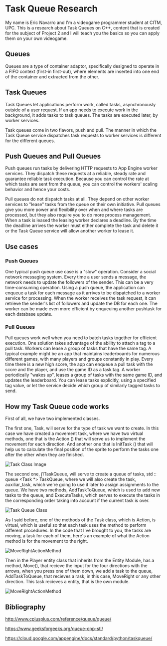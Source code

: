 # Task Queue Research

My name is Eric Navarro and I'm a videogame programmer student at CITM, UPC. This is a research about Task Queues on C++, content that is created for the subject of Project 2 and I will teach you the basics so you can apply them on your own videogame.

## Queues
Queues are a type of container adaptor, specifically designed to operate in a FIFO context (first-in first-out), where elements are inserted into one end of the container and extracted from the other.

## Task Queues
Task Queues let applications perform work, called tasks, asynchronously outside of a user request. If an app needs to execute work in the background, it adds tasks to task queues. The tasks are executed later, by worker services.

Task queues come in two flavors, push and pull. The manner in which the Task Queue service dispatches task requests to worker services is different for the different queues.

## Push Queues and Pull Queues

Push queues run tasks by delivering HTTP requests to App Engine worker services. They dispatch these requests at a reliable, steady rate and guarantee reliable task execution. Because you can control the rate at which tasks are sent from the queue, you can control the workers' scaling behavior and hence your costs.

Pull queues do not dispatch tasks at all. They depend on other worker services to "lease" tasks from the queue on their own initiative. Pull queues give you more power and flexibility over when and where tasks are processed, but they also require you to do more process management. When a task is leased the leasing worker declares a deadline. By the time the deadline arrives the worker must either complete the task and delete it or the Task Queue service will allow another worker to lease it.

## Use cases

### Push Queues

One typical push queue use case is a "slow" operation. Consider a social network messaging system. Every time a user sends a message, the network needs to update the followers of the sender. This can be a very time-consuming operation. Using a push queue, the application can enqueue a task for each message as it arrives to be dispatched to a worker service for processing. When the worker receives the task request, it can retrieve the sender's list of followers and update the DB for each one. The worker can be made even more efficient by enqueuing another pushtask for each database update.

### Pull Queues

Pull queues work well when you need to batch tasks together for efficient execution. One solution takes advantage of the ability to attach a tag to a pull task. Workers can lease a group of tasks that have the same tag. A typical example might be an app that maintains leaderboards for numerous different games, with many players and groups constantly in play. Every time there is a new high score, the app can enqueue a pull task with the score and the player, and use the game ID as a task tag. A worker periodically "wakes up", leases a group of tasks with the same game ID, and updates the leaderboard. You can lease tasks explicitly, using a specified tag value, or let the service decide which group of similarly tagged tasks to send.


## How my Task Queue code works

First of all, we have two implemented classes.

The first one, Task, will serve for the type of task we want to create. In this case we have created a movement task, where we have two virtual methods, one that is the Action () that will serve us to implement the movement for each direction. And another one that is InitTask () that will help us to calculate the final position of the sprite to perform the tasks one after the other when they are finished.

![Task Class Image](https://github.com/lakaens/Task_Queue_Research/blob/master/docs/TaskClass.PNG?raw=true)


The second one, j1TaskQueue, will serve to create a queue of tasks, std :: queue <Task *> TaskQueue, where we will also create the task, auxiliar_task, which we're going to use it later to assign assignments to the queue.
We have two methods, AddTaskToQueue, which is used to add new tasks to the queue, and ExecuteTasks, which serves to execute the tasks in the corresponding order taking into account if the current task is over.

![Task Queue Class](https://github.com/lakaens/Task_Queue_Research/blob/master/docs/TaskQueueClass.PNG?raw=true)


As I said before, one of the methods of the Task class, which is Action, is virtual, which is useful so that each task uses the method to perform different procedures. In the code that I've brought to you, the tasks are moving, a task for each of them, here's an example of what the Action method is for the movement to the right. 

![MoveRightActionMethod](https://github.com/lakaens/Task_Queue_Research/blob/master/docs/MoveRightMethod.PNG?raw=true)

Then in the Player entity class that inherits from the Entity Module, has a method, Move(), that recieve the input for the four directions with the arrows, when you press one of them down, we add a task to the queue, AddTaskToQueue, that recieves a rask, in this case, MoveRight or any other direction. This task recieves a entity, that is the own module.

![MoveRightActionMethod](https://github.com/lakaens/Task_Queue_Research/blob/master/docs/move.PNG?raw=true)

## Bibliography

http://www.cplusplus.com/reference/queue/queue/

https://www.geeksforgeeks.org/queue-cpp-stl/

https://cloud.google.com/appengine/docs/standard/python/taskqueue/
